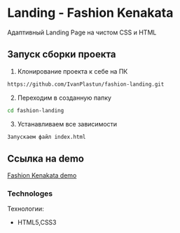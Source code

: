 ﻿# Landing - Fashion Kenakata

Адаптивный Landing Page на чистом CSS и HTML

## Запуск сборки проекта

1. Клонирование проекта к себе на ПК               
```sh
https://github.com/IvanPlastun/fashion-landing.git
```

2. Переходим в созданную папку
```sh
cd fashion-landing
```

3. Устанавливаем все зависимости
```sh
Запускаем файл index.html
```

## Ссылка на demo
[Fashion Kenakata demo ](https://ivanplastun.github.io/fashion-landing/ "demo")


### Technologes
Технологии:
* HTML5,CSS3